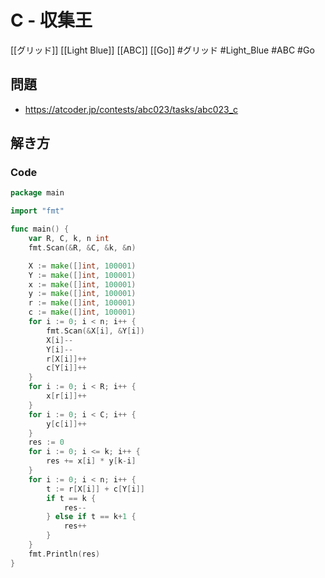 # C - 収集王
[[グリッド]] [[Light Blue]] [[ABC]] [[Go]]
#グリッド #Light_Blue #ABC #Go 

## 問題
- https://atcoder.jp/contests/abc023/tasks/abc023_c

## 解き方
### Code
```go
package main

import "fmt"

func main() {
	var R, C, k, n int
	fmt.Scan(&R, &C, &k, &n)

	X := make([]int, 100001)
	Y := make([]int, 100001)
	x := make([]int, 100001)
	y := make([]int, 100001)
	r := make([]int, 100001)
	c := make([]int, 100001)
	for i := 0; i < n; i++ {
		fmt.Scan(&X[i], &Y[i])
		X[i]--
		Y[i]--
		r[X[i]]++
		c[Y[i]]++
	}
	for i := 0; i < R; i++ {
		x[r[i]]++
	}
	for i := 0; i < C; i++ {
		y[c[i]]++
	}
	res := 0
	for i := 0; i <= k; i++ {
		res += x[i] * y[k-i]
	}
	for i := 0; i < n; i++ {
		t := r[X[i]] + c[Y[i]]
		if t == k {
			res--
		} else if t == k+1 {
			res++
		}
	}
	fmt.Println(res)
}
```
